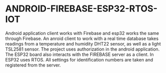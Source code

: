 # ANDROID-FIREBASE-ESP32-RTOS-IOT
Android application client works with Firebase and esp32 works the same through Firebase.
An anroid client to work with a real time database takes readings from a temperature and humidity DHT22 sensor, as well as a light TSL2581 sensor. 
The project uses authorization in the android application.
The ESP32 board also interacts with the FIREBASE server as a client. 
In ESP32 uses RTOS.
All settings for identification numbers are taken and registered from the server.

